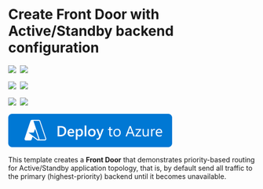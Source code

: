 # Create Front Door with Active/Standby backend configuration

<IMG SRC="https://azurequickstartsservice.blob.core.windows.net/badges/201-front-door-priority-lb/PublicLastTestDate.svg" />&nbsp;
<IMG SRC="https://azurequickstartsservice.blob.core.windows.net/badges/201-front-door-priority-lb/PublicDeployment.svg" />&nbsp;

<IMG SRC="https://azurequickstartsservice.blob.core.windows.net/badges/201-front-door-priority-lb/FairfaxLastTestDate.svg" />&nbsp;
<IMG SRC="https://azurequickstartsservice.blob.core.windows.net/badges/201-front-door-priority-lb/FairfaxDeployment.svg" />&nbsp;

<IMG SRC="https://azurequickstartsservice.blob.core.windows.net/badges/201-front-door-priority-lb/BestPracticeResult.svg" />&nbsp;
<IMG SRC="https://azurequickstartsservice.blob.core.windows.net/badges/201-front-door-priority-lb/CredScanResult.svg" />&nbsp;

<a href="https://portal.azure.com/#create/Microsoft.Template/uri/https%3A%2F%2Fraw.githubusercontent.com%2FAzure%2Fazure-quickstart-templates%2Fmaster%2F201-front-door-priority-lb%2Fazuredeploy.json" target="_blank">
    <img src="https://raw.githubusercontent.com/Azure/azure-quickstart-templates/master/1-CONTRIBUTION-GUIDE/images/deploytoazure.svg"/>
</a>

This template creates a **Front Door** that demonstrates priority-based routing for Active/Standby application topology, that is, by default send all traffic to the primary (highest-priority) backend until it becomes unavailable.

